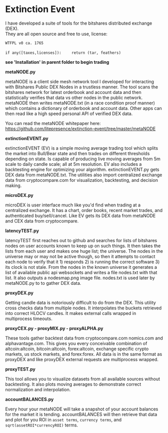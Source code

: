 Extinction Event
====================
I have developed a suite of tools for the bitshares distributed exchange (DEX).  
They are all open source and free to use, license:

`WTFPL v0 ca. 1765`

`if any([taxes,licenses]):`
`    return (tar, feathers)`

**see 'Installation' in parent folder to begin trading**


**metaNODE.py**

metaNODE is a client side mesh network tool I developed for interacting with Bitshares Public DEX Nodes in a trustless manner. The tool scans the bitshares network for latest orderbook and account data and then statistically verifies that data vs other nodes in the public network. metaNODE then writes metaNODE.txt (in a race condition proof manner) which contains a dictionary of orderbook and account data. Other apps can then read like a high speed personal API of verified DEX data. 

You can read the metaNODE whitepaper here: https://github.com/litepresence/extinction-event/tree/master/metaNODE

**extinctionEVENT.py**

extinctionEVENT (EV) is a simple moving average trading tool which splits the market into Bull/Bear state and then trades on different thresholds depending on state. Is capable of producing live moving averages from 5m scale to daily candle scale; all at 5m resolution. EV also includes a backtesting engine for optimizing your algorithm. extinctionEVENT.py gets DEX data from metaNODE.txt. The utilities also import centralized exchange data from cryptocompare.com for visualization, backtesting, and decision making. 

**microDEX.py**

microDEX is user interface much like you'd find when trading at a centralized exchange. It has a chart, order books, recent market trades, and authenticated buy/sell/cancel. Like EV gets its DEX data from metaNODE and CEX data from cryptocompare.

**latencyTEST.py**

latencyTEST first reaches out to github and searches for lists of bitshares nodes on user accounts known to keep up on such things. It then takes the lists from each user and makes one huge list; the universe. The nodes in the universe may or may not be active though, so then it attempts to contact each node to verify that it 1) responds 2) is running the correct software 3) its clock is not stale. From the nodes in the known universe it generates a list of available public api websockets and writes a file nodes.txt with that list. It also outputs a nodesmap.png image file. nodes.txt is used later by metaNODE.py to to gather DEX data. 

**proxyDEX.py**

Getting candle data is notoriously difficult to do from the DEX.  This utility cross checks data from multiple nodes.  It interpolates the buckets retrieved into correct HLOCV candles.  It makes external calls wrapped in multiprocess timeouts.  

**proxyCEX.py - proxyMIX.py - proxyALPHA.py**

These tools gather backtest data from cryptocompare.com nomics.com and alphavantage.com.  This gives you every conceivable combination of altcoin:altcoin, bitcoin:altcoin, forex:altcoin, exchange specific crypto markets, us stock markets, and forex:forex.  All data is in the same format as proxyDEX and like proxyDEX external requests are multiprocess wrapped. 

**proxyTEST.py**

This tool allows you to visualize datasets from all available sources without backtesting.  It also plots moving averages to demonstrate correct normalization and interpolation. 

**accountBALANCES.py**

Every hour your metaNODE will take a snapshot of your account balances for the market it is tending.  accountBALANCES will then retrieve that data and plot for you ROI in `asset terms`, `currency terms`, and `sqrt(assetROI*currencyROI)` terms. 

